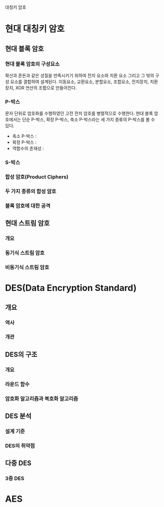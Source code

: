 대칭키 암호
# 현대 대칭키 암호
## 현대 블록 암호
### 현대 블록 암호의 구성요소
확산과 혼돈과 같은 성질을 만족시키기 위하여 전치 요소와 치환 요소 그리고 그 밖의 구성 요소를 결합하여 설계된다. 이동요소, 교환요소, 분할요소, 조합요소, 전치장치, 치환장치, XOR 연산의 조합으로 만들어진다.

### P-박스
문자 단위로 암호화를 수행하였던 고전 전치 암호를 병렬적으로 수행한다. 현대 블록 암호에서는 단순 P-박스, 확장 P-박스, 축소 P-박스라는 세 가지 종류의 P-박스를 볼 수 있다.
- 축소 P-박스 : 
- 확장 P-박스 : 
- 역함수의 존재성 : 
### S-박스


### 합성 암호(Product Ciphers)


### 두 가지 종류의 합성 암호

### 블록 암호에 대한 공격

## 현대 스트림 암호
### 개요
### 동기식 스트림 암호
### 비동기식 스트림 암호

# DES(Data Encryption Standard)
## 개요
### 역사

### 개관


## DES의 구조
### 개요
### 라운드 함수
### 암호화 알고리즘과 복호화 알고리즘

## DES 분석
### 설계 기준
### DES의 취약점

## 다중 DES
### 3중 DES

# AES
